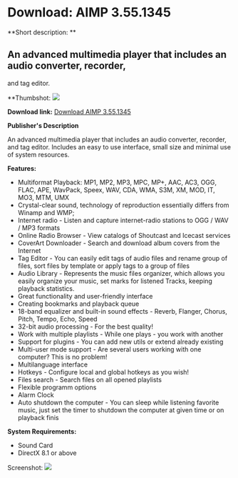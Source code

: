 # Download: AIMP 3.55.1345

**Short description: **

## An advanced multimedia player that includes an audio converter, recorder,
and tag editor.

  
**Thumbshot: ![](http://www.freewarefiles.com/screenshot/aimp3_md.jpg)   
  
**Download link:** [Download AIMP 3.55.1345](http://freewares.boysofts.com/AIMP_program_28231.html)  
  

**Publisher's Description**  
  

An advanced multimedia player that includes an audio converter, recorder, and
tag editor. Includes an easy to use interface, small size and minimal use of
system resources.

**Features:**

  * Multiformat Playback: MP1, MP2, MP3, MPC, MP+, AAC, AC3, OGG, FLAC, APE, WavPack, Speex, WAV, CDA, WMA, S3M, XM, MOD, IT, MO3, MTM, UMX 
  * Crystal-clear sound, technology of reproduction essentially differs from Winamp and WMP; 
  * Internet radio - Listen and capture internet-radio stations to OGG / WAV / MP3 formats 
  * Online Radio Browser - View catalogs of Shoutcast and Icecast services 
  * CoverArt Downloader - Search and download album covers from the Internet 
  * Tag Editor - You can easily edit tags of audio files and rename group of files, sort files by template or apply tags to a group of files 
  * Audio Library - Represents the music files organizer, which allows you easily organize your music, set marks for listened Tracks, keeping playback statistics. 
  * Great functionality and user-friendly interface 
  * Creating bookmarks and playback queue 
  * 18-band equalizer and built-in sound effects - Reverb, Flanger, Chorus, Pitch, Tempo, Echo, Speed 
  * 32-bit audio processing - For the best quality! 
  * Work with multiple playlists - While one plays - you work with another 
  * Support for plugins - You can add new utils or extend already existing 
  * Multi-user mode support - Are several users working with one computer? This is no problem! 
  * Multilanguage interface 
  * Hotkeys - Configure local and global hotkeys as you wish! 
  * Files search - Search files on all opened playlists 
  * Flexible programm options 
  * Alarm Clock 
  * Auto shutdown the computer - You can sleep while listening favorite music, just set the timer to shutdown the computer at given time or on playback finis 

**System Requirements:**

  * Sound Card 
  * DirectX 8.1 or above 

  
  
Screenshot: ![](http://www.freewarefiles.com/screenshot/aimp3.jpg)


